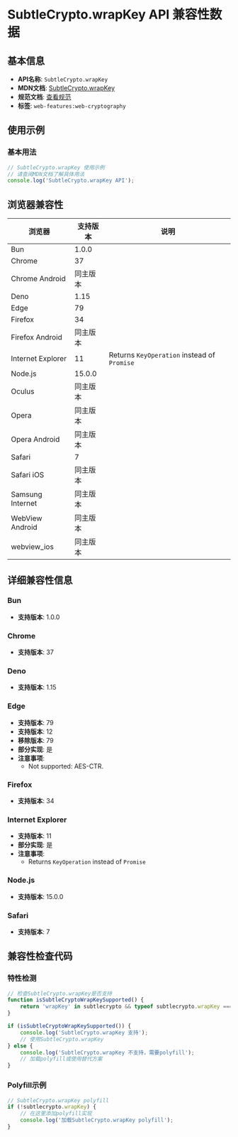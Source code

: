# SubtleCrypto.wrapKey API 兼容性数据

## 基本信息

- **API名称**: `SubtleCrypto.wrapKey`
- **MDN文档**: [SubtleCrypto.wrapKey](https://developer.mozilla.org/docs/Web/API/SubtleCrypto/wrapKey)
- **规范文档**: [查看规范](https://w3c.github.io/webcrypto/#SubtleCrypto-method-wrapKey)
- **标签**: `web-features:web-cryptography`

## 使用示例

### 基本用法

```javascript
// SubtleCrypto.wrapKey 使用示例
// 请查阅MDN文档了解具体用法
console.log('SubtleCrypto.wrapKey API');
```

## 浏览器兼容性

| 浏览器 | 支持版本 | 说明 |
|--------|----------|------|
| Bun | 1.0.0 |  |
| Chrome | 37 |  |
| Chrome Android | 同主版本 |  |
| Deno | 1.15 |  |
| Edge | 79 |  |
| Firefox | 34 |  |
| Firefox Android | 同主版本 |  |
| Internet Explorer | 11 | Returns `KeyOperation` instead of `Promise` |
| Node.js | 15.0.0 |  |
| Oculus | 同主版本 |  |
| Opera | 同主版本 |  |
| Opera Android | 同主版本 |  |
| Safari | 7 |  |
| Safari iOS | 同主版本 |  |
| Samsung Internet | 同主版本 |  |
| WebView Android | 同主版本 |  |
| webview_ios | 同主版本 |  |

## 详细兼容性信息

### Bun

- **支持版本**: 1.0.0

### Chrome

- **支持版本**: 37

### Deno

- **支持版本**: 1.15

### Edge

- **支持版本**: 79
- **支持版本**: 12
- **移除版本**: 79
- **部分实现**: 是
- **注意事项**:
  - Not supported: AES-CTR.

### Firefox

- **支持版本**: 34

### Internet Explorer

- **支持版本**: 11
- **部分实现**: 是
- **注意事项**:
  - Returns `KeyOperation` instead of `Promise`

### Node.js

- **支持版本**: 15.0.0

### Safari

- **支持版本**: 7

## 兼容性检查代码

### 特性检测

```javascript
// 检查SubtleCrypto.wrapKey是否支持
function isSubtleCryptoWrapKeySupported() {
    return 'wrapKey' in subtlecrypto && typeof subtlecrypto.wrapKey === 'function';
}

if (isSubtleCryptoWrapKeySupported()) {
    console.log('SubtleCrypto.wrapKey 支持');
    // 使用SubtleCrypto.wrapKey
} else {
    console.log('SubtleCrypto.wrapKey 不支持，需要polyfill');
    // 加载polyfill或使用替代方案
}
```

### Polyfill示例

```javascript
// SubtleCrypto.wrapKey polyfill
if (!subtlecrypto.wrapKey) {
    // 在这里添加polyfill实现
    console.log('加载SubtleCrypto.wrapKey polyfill');
}
```

